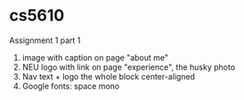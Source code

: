 # cs5610

Assignment 1 part 1

1. image with caption on page "about me"
2. NEU logo with link on page "experience", the husky photo
3. Nav text + logo the whole block center-aligned
4. Google fonts: space mono
